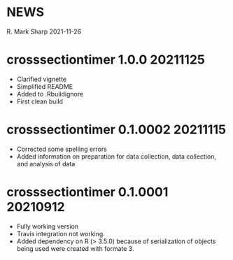 NEWS
================
R. Mark Sharp
2021-11-26

# crosssectiontimer 1.0.0 20211125

-   Clarified vignette
-   Simplified README
-   Added to .Rbuildignore
-   First clean build

# crosssectiontimer 0.1.0002 20211115

-   Corrected some spelling errors
-   Added information on preparation for data collection, data
    collection, and analysis of data

# crosssectiontimer 0.1.0001 20210912

-   Fully working version
-   Travis integration not working.
-   Added dependency on R (> 3.5.0) because of serialization of objects
    being used were created with formate 3.
